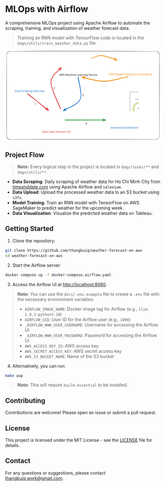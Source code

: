 # MLOps with Airflow

A comprehensive MLOps project using Apache Airflow to automate the scraping, training, and visualization of weather forecast data.

> Training an RNN model with TensorFlow code is located in the `dags/utils/train_weather_data.py` file.

![flow](./docs/workflow.svg)

## Project Flow

> **Note:** Every logical step in the project is located in `dags/tasks/**` and `dags/utils/**`.

- **Data Scraping**: Daily scraping of weather data for Ho Chi Minh City from [timeanddate.com](https://www.timeanddate.com/weather/vietnam/ho-chi-minh-city) using Apache Airflow and `selenium`.
- **Data Upload**: Upload the processed weather data to an S3 bucket using `s3fs`.
- **Model Training**: Train an RNN model with TensorFlow on AWS SageMaker to predict weather for the upcoming week.
- **Data Visualization**: Visualize the predicted weather data on Tableau.


## Getting Started

1. Clone the repository:
```bash
git clone https://github.com/thangbuiq/weather-forecast-on-aws
cd weather-forecast-on-aws
```

2. Start the Airflow server:
```bash
docker compose up -f docker-compose.airflow.yaml
```

3. Access the Airflow UI at [http://localhost:8080](http://localhost:8080).

> **Note:** You can use the `docs/.env.example` file to create a `.env` file with the necessary environment variables:
> - `AIRFLOW_IMAGE_NAME`: Docker image tag for Airflow (e.g., `slim-2.9.3-python3.10`)
> - `AIRFLOW_UID`: User ID for the Airflow user (e.g., `1000`)
> - `_AIRFLOW_WWW_USER_USERNAME`: Username for accessing the Airflow UI
> - `_AIRFLOW_WWW_USER_PASSWORD`: Password for accessing the Airflow UI
> - `AWS_ACCESS_KEY_ID`: AWS access key
> - `AWS_SECRET_ACCESS_KEY`: AWS secret access key
> - `AWS_S3_BUCKET_NAME`: Name of the S3 bucket

4. Alternatively, you can run:

```bash
make aup
```
> **Note:** This will require `build-essential` to be installed.

## Contributing

Contributions are welcome! Please open an issue or submit a pull request.

## License

This project is licensed under the MIT License - see the [LICENSE](LICENSE) file for details.

## Contact

For any questions or suggestions, please contact [thangbuiq.work@gmail.com](mailto:thangbuiq.work@gmail.com).
